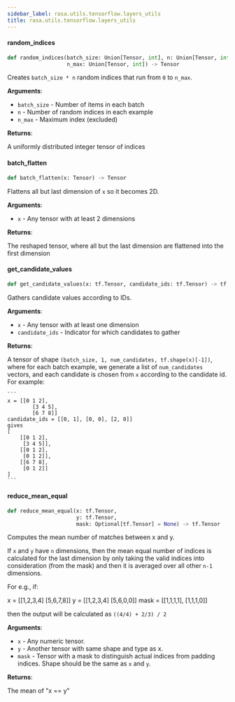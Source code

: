 ```yaml
---
sidebar_label: rasa.utils.tensorflow.layers_utils
title: rasa.utils.tensorflow.layers_utils
---
```

#### random\_indices

```python
def random_indices(batch_size: Union[Tensor, int], n: Union[Tensor, int],
                   n_max: Union[Tensor, int]) -> Tensor
```

Creates `batch_size * n` random indices that run from `0` to `n_max`.

**Arguments**:

- `batch_size` - Number of items in each batch
- `n` - Number of random indices in each example
- `n_max` - Maximum index (excluded)
  

**Returns**:

  A uniformly distributed integer tensor of indices

#### batch\_flatten

```python
def batch_flatten(x: Tensor) -> Tensor
```

Flattens all but last dimension of `x` so it becomes 2D.

**Arguments**:

- `x` - Any tensor with at least 2 dimensions
  

**Returns**:

  The reshaped tensor, where all but the last dimension
  are flattened into the first dimension

#### get\_candidate\_values

```python
def get_candidate_values(x: tf.Tensor, candidate_ids: tf.Tensor) -> tf.Tensor
```

Gathers candidate values according to IDs.

**Arguments**:

- `x` - Any tensor with at least one dimension
- `candidate_ids` - Indicator for which candidates to gather
  

**Returns**:

  A tensor of shape `(batch_size, 1, num_candidates, tf.shape(x)[-1])`, where
  for each batch example, we generate a list of `num_candidates` vectors, and
  each candidate is chosen from `x` according to the candidate id. For example:
  
    ```
    x = [[0 1 2],
            [3 4 5],
            [6 7 8]]
    candidate_ids = [[0, 1], [0, 0], [2, 0]]
    gives
    [
        [[0 1 2],
         [3 4 5]],
        [[0 1 2],
         [0 1 2]],
        [[6 7 8],
         [0 1 2]]
    ]
    ```

#### reduce\_mean\_equal

```python
def reduce_mean_equal(x: tf.Tensor,
                      y: tf.Tensor,
                      mask: Optional[tf.Tensor] = None) -> tf.Tensor
```

Computes the mean number of matches between x and y.

If `x` and `y` have `n` dimensions, then the mean equal
number of indices is calculated for the last dimension by
only taking the valid indices into consideration
(from the mask) and then it is averaged over all
other `n-1` dimensions.

For e.g., if:

x = [[1,2,3,4]
[5,6,7,8]]
y = [[1,2,3,4]
[5,6,0,0]]
mask = [[1,1,1,1],
[1,1,1,0]]

then the output will be calculated as `((4/4) + 2/3) / 2`

**Arguments**:

- `x` - Any numeric tensor.
- `y` - Another tensor with same shape and type as x.
- `mask` - Tensor with a mask to distinguish actual indices from padding indices.
  Shape should be the same as `x` and `y`.
  

**Returns**:

  The mean of &quot;x == y&quot;

